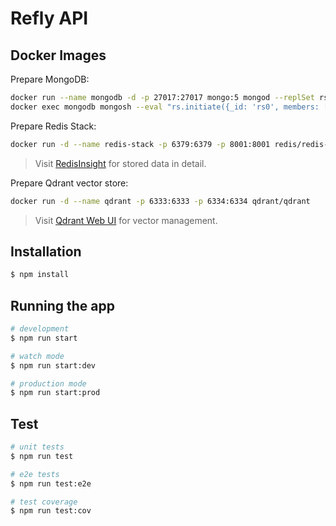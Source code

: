 # Refly API

## Docker Images

Prepare MongoDB:

```bash
docker run --name mongodb -d -p 27017:27017 mongo:5 mongod --replSet rs0
docker exec mongodb mongosh --eval "rs.initiate({_id: 'rs0', members: [{_id: 0, host: 'localhost:27017'}]})"
```

Prepare Redis Stack:

```bash
docker run -d --name redis-stack -p 6379:6379 -p 8001:8001 redis/redis-stack:latest
```

> Visit [RedisInsight](http://localhost:8001/redis-stack/browser) for stored data in detail.

Prepare Qdrant vector store:

```bash
docker run -d --name qdrant -p 6333:6333 -p 6334:6334 qdrant/qdrant
```

> Visit [Qdrant Web UI](http://localhost:6333/dashboard) for vector management.

## Installation

```bash
$ npm install
```

## Running the app

```bash
# development
$ npm run start

# watch mode
$ npm run start:dev

# production mode
$ npm run start:prod
```

## Test

```bash
# unit tests
$ npm run test

# e2e tests
$ npm run test:e2e

# test coverage
$ npm run test:cov
```
